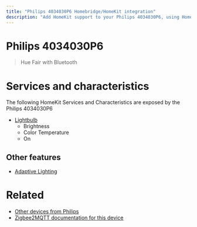 ```yaml
---
title: "Philips 4034030P6 Homebridge/HomeKit integration"
description: "Add HomeKit support to your Philips 4034030P6, using Homebridge, Zigbee2MQTT and homebridge-z2m."
---
```

<!---
This file has been GENERATED using src/docgen/docgen.ts
DO NOT EDIT THIS FILE MANUALLY!
-->
# Philips 4034030P6
> Hue Fair with Bluetooth


# Services and characteristics
The following HomeKit Services and Characteristics are exposed by
the Philips 4034030P6

* [Lightbulb](../../light.md)
  * Brightness
  * Color Temperature
  * On


## Other features
* [Adaptive Lighting](../../light.md)


# Related
* [Other devices from Philips](../index.md#philips)
* [Zigbee2MQTT documentation for this device](https://www.zigbee2mqtt.io/devices/4034030P6.html)